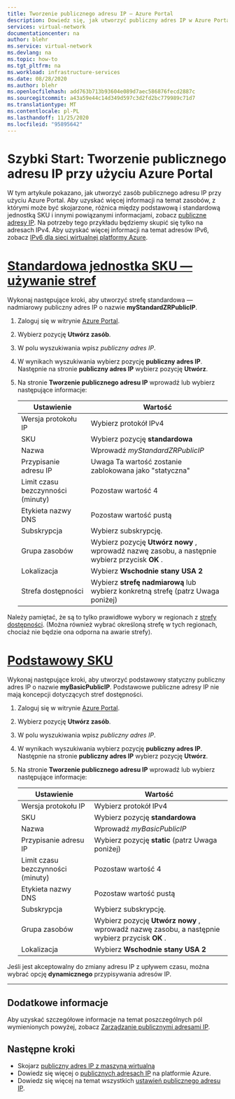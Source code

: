 ```yaml
---
title: Tworzenie publicznego adresu IP — Azure Portal
description: Dowiedz się, jak utworzyć publiczny adres IP w Azure Portal
services: virtual-network
documentationcenter: na
author: blehr
ms.service: virtual-network
ms.devlang: na
ms.topic: how-to
ms.tgt_pltfrm: na
ms.workload: infrastructure-services
ms.date: 08/28/2020
ms.author: blehr
ms.openlocfilehash: add763b713b93604e089d7aec586876fecd2887c
ms.sourcegitcommit: a43a59e44c14d349d597c3d2fd2bc779989c71d7
ms.translationtype: MT
ms.contentlocale: pl-PL
ms.lasthandoff: 11/25/2020
ms.locfileid: "95895642"
---
```

# <a name="quickstart-create-a-public-ip-address-using-the-azure-portal"></a>Szybki Start: Tworzenie publicznego adresu IP przy użyciu Azure Portal

W tym artykule pokazano, jak utworzyć zasób publicznego adresu IP przy użyciu Azure Portal. Aby uzyskać więcej informacji na temat zasobów, z którymi może być skojarzone, różnica między podstawową i standardową jednostką SKU i innymi powiązanymi informacjami, zobacz [publiczne adresy IP](https://docs.microsoft.com/azure/virtual-network/public-ip-addresses).  Na potrzeby tego przykładu będziemy skupić się tylko na adresach IPv4. Aby uzyskać więcej informacji na temat adresów IPv6, zobacz [IPv6 dla sieci wirtualnej platformy Azure](https://docs.microsoft.com/azure/virtual-network/ipv6-overview).

# <a name="standard-sku---using-zones"></a>[**Standardowa jednostka SKU — używanie stref**](#tab/option-create-public-ip-standard-zones)

Wykonaj następujące kroki, aby utworzyć strefę standardowa — nadmiarowy publiczny adres IP o nazwie **myStandardZRPublicIP**.

1. Zaloguj się w witrynie [Azure Portal](https://portal.azure.com/).
2. Wybierz pozycję **Utwórz zasób**. 
3. W polu wyszukiwania wpisz *publiczny adres IP*.
4. W wynikach wyszukiwania wybierz pozycję **publiczny adres IP**. Następnie na stronie **publiczny adres IP** wybierz pozycję **Utwórz**.
5. Na stronie **Tworzenie publicznego adresu IP** wprowadź lub wybierz następujące informacje: 

    | Ustawienie                 | Wartość                       |
    | ---                     | ---                         |
    | Wersja protokołu IP              | Wybierz protokół IPv4                 |    
    | SKU                     | Wybierz pozycję **standardowa**         |
    | Nazwa                    | Wprowadź *myStandardZRPublicIP*          |
    | Przypisanie adresu IP   | Uwaga Ta wartość zostanie zablokowana jako "statyczna"                                        |
    | Limit czasu bezczynności (minuty)  | Pozostaw wartość 4        |
    | Etykieta nazwy DNS          | Pozostaw wartość pustą    |
    | Subskrypcja            | Wybierz subskrypcję.   |
    | Grupa zasobów          | Wybierz pozycję **Utwórz nowy** , wprowadź nazwę zasobu, a następnie wybierz przycisk **OK** . |
    | Lokalizacja                | Wybierz **Wschodnie stany USA 2**      |
    | Strefa dostępności       | Wybierz **strefę nadmiarową** lub wybierz konkretną strefę (patrz Uwaga poniżej) |

Należy pamiętać, że są to tylko prawidłowe wybory w regionach z [strefy dostępności](https://docs.microsoft.com/azure/availability-zones/az-overview?toc=/azure/virtual-network/toc.json#availability-zones).  (Można również wybrać określoną strefę w tych regionach, chociaż nie będzie ona odporna na awarie strefy).

# <a name="basic-sku"></a>[**Podstawowy SKU**](#tab/option-create-public-ip-basic)

Wykonaj następujące kroki, aby utworzyć podstawowy statyczny publiczny adres IP o nazwie **myBasicPublicIP**.  Podstawowe publiczne adresy IP nie mają koncepcji dotyczących stref dostępności.

1. Zaloguj się w witrynie [Azure Portal](https://portal.azure.com/).
2. Wybierz pozycję **Utwórz zasób**. 
3. W polu wyszukiwania wpisz *publiczny adres IP*.
4. W wynikach wyszukiwania wybierz pozycję **publiczny adres IP**. Następnie na stronie **publiczny adres IP** wybierz pozycję **Utwórz**.
5. Na stronie **Tworzenie publicznego adresu IP** wprowadź lub wybierz następujące informacje: 

    | Ustawienie                 | Wartość                       |
    | ---                     | ---                         |
    | Wersja protokołu IP              | Wybierz protokół IPv4                 |    
    | SKU                     | Wybierz pozycję **standardowa**         |
    | Nazwa                    | Wprowadź *myBasicPublicIP*          |
    | Przypisanie adresu IP   | Wybierz pozycję **static** (patrz Uwaga poniżej)                                     |
    | Limit czasu bezczynności (minuty)  | Pozostaw wartość 4        |
    | Etykieta nazwy DNS          | Pozostaw wartość pustą    |
    | Subskrypcja            | Wybierz subskrypcję.   |
    | Grupa zasobów          | Wybierz pozycję **Utwórz nowy** , wprowadź nazwę zasobu, a następnie wybierz przycisk **OK** . |
    | Lokalizacja                | Wybierz **Wschodnie stany USA 2**      |

Jeśli jest akceptowalny do zmiany adresu IP z upływem czasu, można wybrać opcję **dynamicznego** przypisywania adresów IP.

---

## <a name="additional-information"></a>Dodatkowe informacje 

Aby uzyskać szczegółowe informacje na temat poszczególnych pól wymienionych powyżej, zobacz [Zarządzanie publicznymi adresami IP](https://docs.microsoft.com/azure/virtual-network/virtual-network-public-ip-address#create-a-public-ip-address).

## <a name="next-steps"></a>Następne kroki
- Skojarz [publiczny adres IP z maszyną wirtualną](https://docs.microsoft.com/azure/virtual-network/associate-public-ip-address-vm#azure-portal)
- Dowiedz się więcej o [publicznych adresach IP](virtual-network-ip-addresses-overview-arm.md#public-ip-addresses) na platformie Azure.
- Dowiedz się więcej na temat wszystkich [ustawień publicznego adresu IP](virtual-network-public-ip-address.md#create-a-public-ip-address).